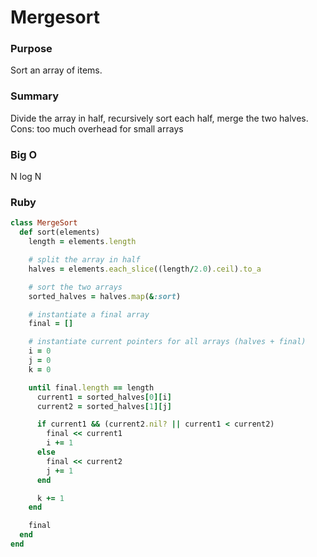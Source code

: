 # Mergesort

### Purpose
Sort an array of items.

### Summary
Divide the array in half, recursively sort each half, merge the two halves. Cons: 
too much overhead for small arrays

### Big O
N log N

### Ruby

```ruby
class MergeSort
  def sort(elements)
    length = elements.length

    # split the array in half
    halves = elements.each_slice((length/2.0).ceil).to_a

    # sort the two arrays
    sorted_halves = halves.map(&:sort)

    # instantiate a final array
    final = []

    # instantiate current pointers for all arrays (halves + final)
    i = 0
    j = 0
    k = 0

    until final.length == length
      current1 = sorted_halves[0][i]
      current2 = sorted_halves[1][j]

      if current1 && (current2.nil? || current1 < current2)
        final << current1
        i += 1
      else
        final << current2
        j += 1
      end

      k += 1
    end

    final
  end
end

```
